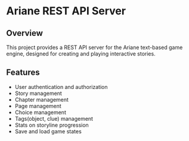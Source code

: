 # Ariane REST API Server

## Overview
This project provides a REST API server for the Ariane text-based game engine, designed for creating and playing interactive stories.

## Features
- User authentication and authorization
- Story management
- Chapter management
- Page management
- Choice management
- Tags(object, clue) management
- Stats on storyline progression
- Save and load game states

